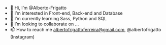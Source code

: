 - 👋 Hi, I’m @Alberto-Frigatto
- 👀 I’m interested in Front-end, Back-end and Database
- 🌱 I’m currently learning Sass, Python and SQL
- 💞️ I’m looking to collaborate on ...
- 📫 How to reach me albertofrigattoferreira@gmail.com, @albertofrigatto (Instagram)

<!---
Alberto-Frigatto/Alberto-Frigatto is a ✨ special ✨ repository because its `README.md` (this file) appears on your GitHub profile.
You can click the Preview link to take a look at your changes.
--->
